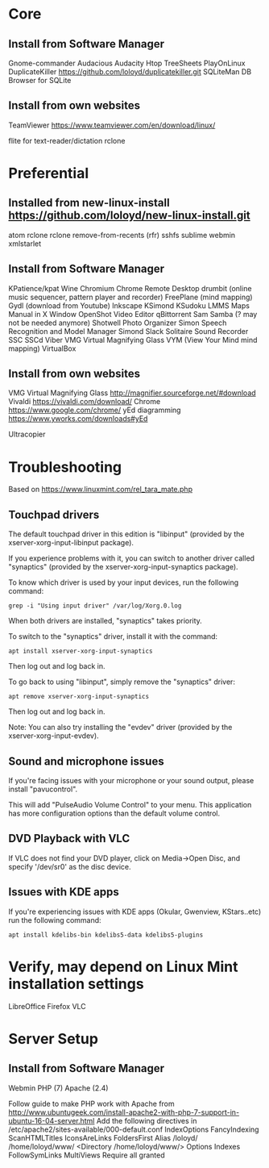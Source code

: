 # Core

## Install from Software Manager

  Gnome-commander
  Audacious
  Audacity
  Htop
  TreeSheets
  PlayOnLinux
  DuplicateKiller https://github.com/loloyd/duplicatekiller.git
  SQLiteMan
  DB Browser for SQLite
  

## Install from own websites

  TeamViewer https://www.teamviewer.com/en/download/linux/

  flite for text-reader/dictation
  rclone

# Preferential

## Installed from new-linux-install https://github.com/loloyd/new-linux-install.git

  atom
  rclone
  rclone
  remove-from-recents (rfr)
  sshfs
  sublime
  webmin
  xmlstarlet

## Install from Software Manager

  KPatience/kpat
  Wine
  Chromium
  Chrome Remote Desktop
  drumbit (online music sequencer, pattern player and recorder)
  FreePlane (mind mapping)
  Gydl (download from Youtube)
  Inkscape
  KSimond
  KSudoku
  LMMS
  Maps
  Manual in X Window
  OpenShot Video Editor
  qBittorrent
  Sam
  Samba (? may not be needed anymore)
  Shotwell Photo Organizer
  Simon Speech Recognition and Model Manager
  Simond
  Slack
  Solitaire
  Sound Recorder
  SSC
  SSCd
  Viber
  VMG Virtual Magnifying Glass
  VYM (View Your Mind mind mapping)
  VirtualBox

## Install from own websites

  VMG Virtual Magnifying Glass http://magnifier.sourceforge.net/#download
  Vivaldi https://vivaldi.com/download/
  Chrome https://www.google.com/chrome/
  yEd diagramming https://www.yworks.com/downloads#yEd

  Ultracopier

# Troubleshooting

Based on https://www.linuxmint.com/rel_tara_mate.php

## Touchpad drivers

The default touchpad driver in this edition is "libinput" (provided by the xserver-xorg-input-libinput package).

If you experience problems with it, you can switch to another driver called "synaptics" (provided by the xserver-xorg-input-synaptics package).

To know which driver is used by your input devices, run the following command:

    grep -i "Using input driver" /var/log/Xorg.0.log

When both drivers are installed, "synaptics" takes priority.

To switch to the "synaptics" driver, install it with the command:

    apt install xserver-xorg-input-synaptics

Then log out and log back in.

To go back to using "libinput", simply remove the "synaptics" driver:

    apt remove xserver-xorg-input-synaptics

Then log out and log back in.

Note: You can also try installing the "evdev" driver (provided by the xserver-xorg-input-evdev).

## Sound and microphone issues

If you're facing issues with your microphone or your sound output, please install "pavucontrol".

This will add "PulseAudio Volume Control" to your menu. This application has more configuration options than the default volume control.

## DVD Playback with VLC

If VLC does not find your DVD player, click on Media->Open Disc, and specify '/dev/sr0' as the disc device.

## Issues with KDE apps

If you're experiencing issues with KDE apps (Okular, Gwenview, KStars..etc) run the following command:

    apt install kdelibs-bin kdelibs5-data kdelibs5-plugins

# Verify, may depend on Linux Mint installation settings

  LibreOffice
  Firefox
  VLC

# Server Setup

## Install from Software Manager

  Webmin
  PHP (7)
  Apache (2.4)

  Follow guide to make PHP work with Apache from 
    http://www.ubuntugeek.com/install-apache2-with-php-7-support-in-ubuntu-16-04-server.html
  Add the following directives in /etc/apache2/sites-available/000-default.conf
IndexOptions FancyIndexing ScanHTMLTitles IconsAreLinks FoldersFirst
Alias /loloyd/ /home/loloyd/www/
<Directory /home/loloyd/www/>
    Options Indexes FollowSymLinks MultiViews
    Require all granted
</Directory>

